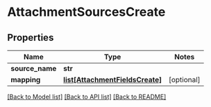 # AttachmentSourcesCreate

## Properties
Name | Type | Notes
------------ | ------------- | -------------
**source_name** | **str** | 
**mapping** | [**list[AttachmentFieldsCreate]**](AttachmentFieldsCreate.md) | [optional] 

[[Back to Model list]](../README.md#documentation-for-models) [[Back to API list]](../README.md#documentation-for-api-endpoints) [[Back to README]](../README.md)


